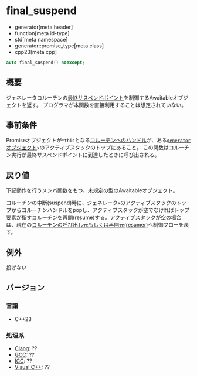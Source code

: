 # final_suspend
* generator[meta header]
* function[meta id-type]
* std[meta namespace]
* generator::promise_type[meta class]
* cpp23[meta cpp]

```cpp
auto final_suspend() noexcept;
```

## 概要
ジェネレータコルーチンの[最終サスペンドポイント](/lang/cpp20/coroutines.md)を制御するAwaitableオブジェクトを返す。
プログラマが本関数を直接利用することは想定されていない。


## 事前条件
Promiseオブジェクトが`*this`となる[コルーチンへのハンドル](/reference/coroutine/coroutine_handle.md)が、ある[`generator`オブジェクト](../../generator.md)`x`のアクティブスタックのトップにあること。
この関数はコルーチン実行が最終サスペンドポイントに到達したときに呼び出される。


## 戻り値
下記動作を行うメンバ関数をもつ、未規定の型のAwaitableオブジェクト。

コルーチンの中断(suspend)時に、ジェネレータ`x`のアクティブスタックのトップからコルーチンハンドルをpopし、アクティブスタックが空でなければトップ要素が指すコルーチンを再開(resume)する。アクティブスタックが空の場合は、現在の[コルーチンの呼び出し元もしくは再開元(resumer)](/lang/cpp20/coroutines.md)へ制御フローを戻す。


## 例外
投げない


## バージョン
### 言語
- C++23

### 処理系
- [Clang](/implementation.md#clang): ??
- [GCC](/implementation.md#gcc): ??
- [ICC](/implementation.md#icc): ??
- [Visual C++](/implementation.md#visual_cpp): ??
